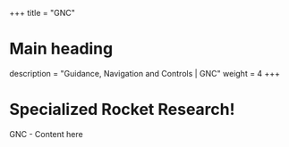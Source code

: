 +++
title = "GNC"
# Main heading
description = "Guidance, Navigation and Controls | GNC"
weight = 4
+++

# Specialized Rocket Research!

GNC - Content here
